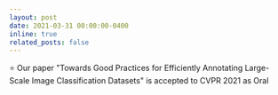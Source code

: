 ```yaml
---
layout: post
date: 2021-03-31 00:00:00-0400
inline: true
related_posts: false
---
```


:star: Our paper "Towards Good Practices for Efficiently Annotating Large-Scale Image Classification Datasets" is accepted to CVPR 2021 as Oral
